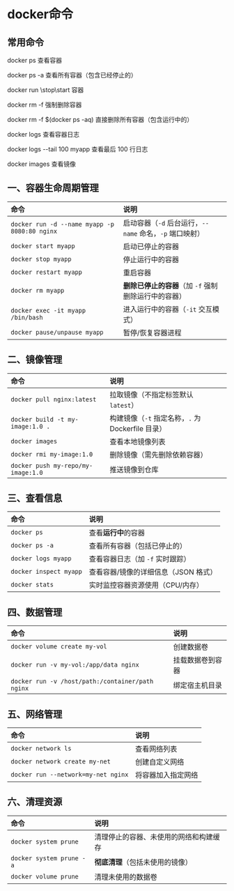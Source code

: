 # docker命令

## 常用命令

docker ps 查看容器

docker ps -a 查看所有容器（包含已经停止的）

docker run \stop\start 容器

docker rm -f 强制删除容器

docker rm -f $(docker ps -aq) 直接删除所有容器（包含运行中的）



docker logs 查看容器日志

docker logs --tail 100 myapp  查看最后 100 行日志



docker images 查看镜像



## 一、容器生命周期管理

| 命令                                          | 说明                                                    |
| :-------------------------------------------- | :------------------------------------------------------ |
| `docker run -d --name myapp -p 8080:80 nginx` | 启动容器（`-d` 后台运行，`--name` 命名，`-p` 端口映射） |
| `docker start myapp`                          | 启动已停止的容器                                        |
| `docker stop myapp`                           | 停止运行中的容器                                        |
| `docker restart myapp`                        | 重启容器                                                |
| `docker rm myapp`                             | **删除已停止的容器**（加 `-f` 强制删除运行中的容器）    |
| `docker exec -it myapp /bin/bash`             | 进入运行中的容器（`-it` 交互模式）                      |
| `docker pause/unpause myapp`                  | 暂停/恢复容器进程                                       |

## 二、镜像管理

| 命令                               | 说明                                              |
| :--------------------------------- | :------------------------------------------------ |
| `docker pull nginx:latest`         | 拉取镜像（不指定标签默认 `latest`）               |
| `docker build -t my-image:1.0 .`   | 构建镜像（`-t` 指定名称，`.` 为 Dockerfile 目录） |
| `docker images`                    | 查看本地镜像列表                                  |
| `docker rmi my-image:1.0`          | 删除镜像（需先删除依赖容器）                      |
| `docker push my-repo/my-image:1.0` | 推送镜像到仓库                                    |

## 三、查看信息

| 命令                   | 说明                                 |
| :--------------------- | :----------------------------------- |
| `docker ps`            | 查看**运行中**的容器                 |
| `docker ps -a`         | 查看所有容器（包括已停止的）         |
| `docker logs myapp`    | 查看容器日志（加 `-f` 实时跟踪）     |
| `docker inspect myapp` | 查看容器/镜像的详细信息（JSON 格式） |
| `docker stats`         | 实时监控容器资源使用（CPU/内存）     |

## 四、数据管理

| 命令                                             | 说明             |
| :----------------------------------------------- | :--------------- |
| `docker volume create my-vol`                    | 创建数据卷       |
| `docker run -v my-vol:/app/data nginx`           | 挂载数据卷到容器 |
| `docker run -v /host/path:/container/path nginx` | 绑定宿主机目录   |

## 五、网络管理

| 命令                                | 说明               |
| :---------------------------------- | :----------------- |
| `docker network ls`                 | 查看网络列表       |
| `docker network create my-net`      | 创建自定义网络     |
| `docker run --network=my-net nginx` | 将容器加入指定网络 |

## 六、清理资源

| 命令                     | 说明                                   |
| :----------------------- | :------------------------------------- |
| `docker system prune`    | 清理停止的容器、未使用的网络和构建缓存 |
| `docker system prune -a` | **彻底清理**（包括未使用的镜像）       |
| `docker volume prune`    | 清理未使用的数据卷                     |

